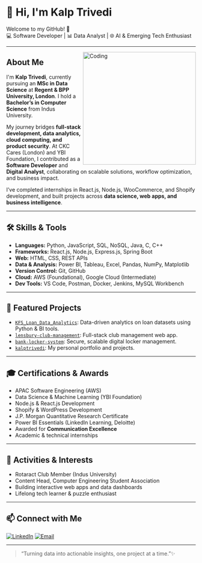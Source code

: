 # 👋 Hi, I'm Kalp Trivedi

Welcome to my GitHub! 🚀  
💻 Software Developer | 📊 Data Analyst | 🌐 AI & Emerging Tech Enthusiast

---
<img align="right" alt="Coding" width="300" src="https://media.giphy.com/media/qgQUggAC3Pfv687qPC/giphy.gif">

## About Me

I'm **Kalp Trivedi**, currently pursuing an **MSc in Data Science** at **Regent & BPP University, London**. I hold a **Bachelor’s in Computer Science** from Indus University.

My journey bridges **full-stack development, data analytics, cloud computing, and product security**. At CKC Cares (London) and YBI Foundation, I contributed as a **Software Developer** and **Digital Analyst**, collaborating on scalable solutions, workflow optimization, and business impact.

I’ve completed internships in React.js, Node.js, WooCommerce, and Shopify development, and built projects across **data science, web apps, and business intelligence**.

---

## 🛠️ Skills & Tools

- **Languages:** Python, JavaScript, SQL, NoSQL, Java, C, C++
- **Frameworks:** React.js, Node.js, Express.js, Spring Boot
- **Web:** HTML, CSS, REST APIs
- **Data & Analysis:** Power BI, Tableau, Excel, Pandas, NumPy, Matplotlib
- **Version Control:** Git, GitHub
- **Cloud:** AWS (Foundational), Google Cloud (Intermediate)
- **Dev Tools:** VS Code, Postman, Docker, Jenkins, MySQL Workbench

---

## 🌟 Featured Projects

- [`KFS_Loan_Data_Analytics`](https://github.com/KalpTrivediii/KFS_Loan_Data_Analytics): Data-driven analytics on loan datasets using Python & BI tools.
- [`lensbury-club-management`](https://github.com/KalpTrivediii/lensbury-club-management): Full-stack club management web app.
- [`bank-locker-system`](https://github.com/KalpTrivediii/bank-locker-system): Secure, scalable digital locker management.
- [`kalptrivedi`](https://github.com/KalpTrivediii/kalptrivedi): My personal portfolio and projects.

---

## 🎓 Certifications & Awards

- APAC Software Engineering (AWS)
- Data Science & Machine Learning (YBI Foundation)
- Node.js & React.js Development
- Shopify & WordPress Development
- J.P. Morgan Quantitative Research Certificate
- Power BI Essentials (LinkedIn Learning, Deloitte)
- Awarded for **Communication Excellence**
- Academic & technical internships

---

## 🏅 Activities & Interests

- Rotaract Club Member (Indus University)
- Content Head, Computer Engineering Student Association
- Building interactive web apps and data dashboards
- Lifelong tech learner & puzzle enthusiast

---

## 📫 Connect with Me

[![LinkedIn](https://img.shields.io/badge/LinkedIn-0077B5?logo=linkedin&logoColor=white)](https://www.linkedin.com/in/kalp-trivedi/)
[![Email](https://img.shields.io/badge/Email-kalptrivedi2020%40gmail.com-D14836?logo=gmail&logoColor=white)](mailto:kalptrivedi2020@gmail.com)

---

> “Turning data into actionable insights, one project at a time.”✨
